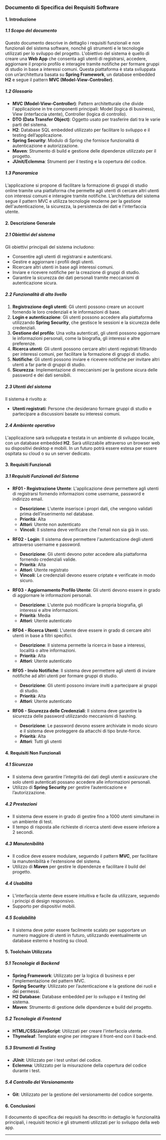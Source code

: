 ### Documento di Specifica dei Requisiti Software

#### 1. Introduzione

##### 1.1 Scopo del documento
Questo documento descrive in dettaglio i requisiti funzionali e non funzionali del sistema software, nonché gli strumenti e le tecnologie utilizzati per lo sviluppo del progetto. L'obiettivo del sistema è quello di creare una **Web App** che consenta agli utenti di registrarsi, accedere, aggiornare il proprio profilo e interagire tramite notifiche per formare gruppi di studio in base a interessi comuni. Questa piattaforma è stata sviluppata con un’architettura basata su **Spring Framework**, un database embedded **H2** e segue il pattern **MVC (Model-View-Controller)**.

##### 1.2 Glossario
- **MVC (Model-View-Controller)**: Pattern architetturale che divide l'applicazione in tre componenti principali: Model (logica di business), View (interfaccia utente), Controller (logica di controllo).
- **DTO (Data Transfer Object)**: Oggetto usato per trasferire dati tra le varie parti del sistema.
- **H2**: Database SQL embedded utilizzato per facilitare lo sviluppo e il testing dell’applicazione.
- **Spring Security**: Modulo di Spring che fornisce funzionalità di autenticazione e autorizzazione.
- **Maven**: Strumento di build e gestione delle dipendenze utilizzato per il progetto.
- **JUnit/Eclemma**: Strumenti per il testing e la copertura del codice.

##### 1.3 Panoramica
L’applicazione si propone di facilitare la formazione di gruppi di studio online tramite una piattaforma che permette agli utenti di cercare altri utenti con interessi comuni e interagire tramite notifiche. L’architettura del sistema segue il pattern MVC e utilizza tecnologie moderne per la gestione dell'autenticazione, la sicurezza, la persistenza dei dati e l'interfaccia utente.

#### 2. Descrizione Generale

##### 2.1 Obiettivi del sistema
Gli obiettivi principali del sistema includono:
- Consentire agli utenti di registrarsi e autenticarsi.
- Gestire e aggiornare i profili degli utenti.
- Ricercare altri utenti in base agli interessi comuni.
- Inviare e ricevere notifiche per la creazione di gruppi di studio.
- Garantire la sicurezza dei dati personali tramite meccanismi di autenticazione sicura.

##### 2.2 Funzionalità di alto livello
1. **Registrazione degli utenti**: Gli utenti possono creare un account fornendo le loro credenziali e le informazioni di base.
2. **Login e autenticazione**: Gli utenti possono accedere alla piattaforma utilizzando **Spring Security**, che gestisce le sessioni e la sicurezza delle credenziali.
3. **Gestione del profilo**: Una volta autenticati, gli utenti possono aggiornare le informazioni personali, come la biografia, gli interessi e altre preferenze.
4. **Ricerca utenti**: Gli utenti possono cercare altri utenti registrati filtrando per interessi comuni, per facilitare la formazione di gruppi di studio.
5. **Notifiche**: Gli utenti possono inviare e ricevere notifiche per invitare altri utenti a far parte di gruppi di studio.
6. **Sicurezza**: Implementazione di meccanismi per la gestione sicura delle password e dei dati sensibili.

##### 2.3 Utenti del sistema
Il sistema è rivolto a:
- **Utenti registrati**: Persone che desiderano formare gruppi di studio e partecipare a discussioni basate su interessi comuni.

##### 2.4 Ambiente operativo
L'applicazione sarà sviluppata e testata in un ambiente di sviluppo locale, con un database embedded **H2**. Sarà utilizzabile attraverso un browser web su dispositivi desktop e mobili. In un futuro potrà essere estesa per essere ospitata su cloud o su un server dedicato.

#### 3. Requisiti Funzionali

##### 3.1 Requisiti Funzionali del Sistema

- **RF01 - Registrazione Utente**: L'applicazione deve permettere agli utenti di registrarsi fornendo informazioni come username, password e indirizzo email.
    - **Descrizione**: L'utente inserisce i propri dati, che vengono validati prima dell’inserimento nel database.
    - **Priorità**: Alta
    - **Attori**: Utente non autenticato
    - **Vincoli**: Il sistema deve verificare che l'email non sia già in uso.

- **RF02 - Login**: Il sistema deve permettere l'autenticazione degli utenti attraverso username e password.
    - **Descrizione**: Gli utenti devono poter accedere alla piattaforma fornendo credenziali valide.
    - **Priorità**: Alta
    - **Attori**: Utente registrato
    - **Vincoli**: Le credenziali devono essere criptate e verificate in modo sicuro.

- **RF03 - Aggiornamento Profilo Utente**: Gli utenti devono essere in grado di aggiornare le informazioni personali.
    - **Descrizione**: L'utente può modificare la propria biografia, gli interessi e altre informazioni.
    - **Priorità**: Media
    - **Attori**: Utente autenticato

- **RF04 - Ricerca Utenti**: L'utente deve essere in grado di cercare altri utenti in base a filtri specifici.
    - **Descrizione**: Il sistema permette la ricerca in base a interessi, località o altre informazioni.
    - **Priorità**: Alta
    - **Attori**: Utente autenticato

- **RF05 - Invio Notifiche**: Il sistema deve permettere agli utenti di inviare notifiche ad altri utenti per formare gruppi di studio.
    - **Descrizione**: Gli utenti possono inviare inviti a partecipare ai gruppi di studio.
    - **Priorità**: Alta
    - **Attori**: Utente autenticato

- **RF06 - Sicurezza delle Credenziali**: Il sistema deve garantire la sicurezza delle password utilizzando meccanismi di hashing.
    - **Descrizione**: Le password devono essere archiviate in modo sicuro e il sistema deve proteggere da attacchi di tipo brute-force.
    - **Priorità**: Alta
    - **Attori**: Tutti gli utenti

#### 4. Requisiti Non Funzionali

##### 4.1 Sicurezza
- Il sistema deve garantire l’integrità dei dati degli utenti e assicurare che solo utenti autenticati possano accedere alle informazioni personali.
- Utilizzo di **Spring Security** per gestire l’autenticazione e l’autorizzazione.

##### 4.2 Prestazioni
- Il sistema deve essere in grado di gestire fino a 1000 utenti simultanei in un ambiente di test.
- Il tempo di risposta alle richieste di ricerca utenti deve essere inferiore a 2 secondi.

##### 4.3 Manutenibilità
- Il codice deve essere modulare, seguendo il pattern **MVC**, per facilitare la manutenibilità e l'estensione del sistema.
- Utilizzo di **Maven** per gestire le dipendenze e facilitare il build del progetto.

##### 4.4 Usabilità
- L'interfaccia utente deve essere intuitiva e facile da utilizzare, seguendo i principi di design responsivo.
- Supporto per dispositivi mobili.

##### 4.5 Scalabilità
- Il sistema deve poter essere facilmente scalato per supportare un numero maggiore di utenti in futuro, utilizzando eventualmente un database esterno e hosting su cloud.

#### 5. Toolchain Utilizzata

##### 5.1 Tecnologie di Backend
- **Spring Framework**: Utilizzato per la logica di business e per l'implementazione del pattern MVC.
- **Spring Security**: Utilizzato per l’autenticazione e la gestione dei ruoli e dei permessi.
- **H2 Database**: Database embedded per lo sviluppo e il testing del sistema.
- **Maven**: Strumento di gestione delle dipendenze e build del progetto.

##### 5.2 Tecnologie di Frontend
- **HTML/CSS/JavaScript**: Utilizzati per creare l'interfaccia utente.
- **Thymeleaf**: Template engine per integrare il front-end con il back-end.

##### 5.3 Strumenti di Testing
- **JUnit**: Utilizzato per i test unitari del codice.
- **Eclemma**: Utilizzato per la misurazione della copertura del codice durante i test.

##### 5.4 Controllo del Versionamento
- **Git**: Utilizzato per la gestione del versionamento del codice sorgente.

#### 6. Conclusioni
Il documento di specifica dei requisiti ha descritto in dettaglio le funzionalità principali, i requisiti tecnici e gli strumenti utilizzati per lo sviluppo della web app.

--- 
